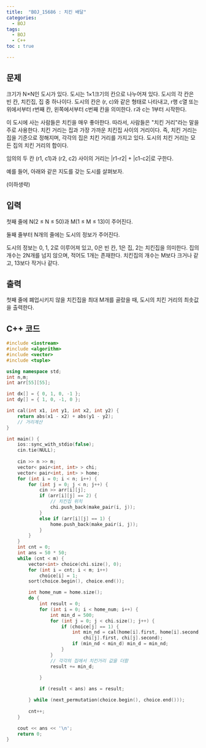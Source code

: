 ```yaml
---
title:  "BOJ_15686 : 치킨 배달"
categories: 
  - BOJ
tags:
  - BOJ
  - C++
toc : true

---
```



## 문제

크기가 N×N인 도시가 있다. 도시는 1×1크기의 칸으로 나누어져 있다. 도시의 각 칸은 빈 칸, 치킨집, 집 중 하나이다. 도시의 칸은 (r, c)와 같은 형태로 나타내고, r행 c열 또는 위에서부터 r번째 칸, 왼쪽에서부터 c번째 칸을 의미한다. r과 c는 1부터 시작한다.

이 도시에 사는 사람들은 치킨을 매우 좋아한다. 따라서, 사람들은 "치킨 거리"라는 말을 주로 사용한다. 치킨 거리는 집과 가장 가까운 치킨집 사이의 거리이다. 즉, 치킨 거리는 집을 기준으로 정해지며, 각각의 집은 치킨 거리를 가지고 있다. 도시의 치킨 거리는 모든 집의 치킨 거리의 합이다.

임의의 두 칸 (r1, c1)과 (r2, c2) 사이의 거리는 |r1-r2| + |c1-c2|로 구한다.

예를 들어, 아래와 같은 지도를 갖는 도시를 살펴보자.

(이하생략)


## 입력

첫째 줄에 N(2 ≤ N ≤ 50)과 M(1 ≤ M ≤ 13)이 주어진다.

둘째 줄부터 N개의 줄에는 도시의 정보가 주어진다.

도시의 정보는 0, 1, 2로 이루어져 있고, 0은 빈 칸, 1은 집, 2는 치킨집을 의미한다. 집의 개수는 2N개를 넘지 않으며, 적어도 1개는 존재한다. 치킨집의 개수는 M보다 크거나 같고, 13보다 작거나 같다.



## 출력

첫째 줄에 폐업시키지 않을 치킨집을 최대 M개를 골랐을 때, 도시의 치킨 거리의 최솟값을 출력한다.

## C++ 코드
```c++
#include <iostream>
#include <algorithm>
#include <vector>
#include <tuple>

using namespace std;
int n,m;
int arr[55][55];

int dx[] = { 0, 1, 0, -1 };
int dy[] = { 1, 0, -1, 0 };

int cal(int x1, int y1, int x2, int y2) {
	return abs(x1 - x2) + abs(y1 - y2);
	// 거리계산
}

int main() {
	ios::sync_with_stdio(false);
	cin.tie(NULL);
	
	cin >> n >> m;
	vector< pair<int, int> > chi;
	vector< pair<int, int> > home;
	for (int i = 0; i < n; i++) {
		for (int j = 0; j < n; j++) {
			cin >> arr[i][j];
			if (arr[i][j] == 2) {
				// 치킨집 위치
				chi.push_back(make_pair(i, j));
			}
			else if (arr[i][j] == 1) {
				home.push_back(make_pair(i, j));
			}
		}
	}
	int cnt = 0;
	int ans = 50 * 50;
	while (cnt < m) {
		vector<int> choice(chi.size(), 0);
		for (int i = cnt; i < m; i++)
			choice[i] = 1;
		sort(choice.begin(), choice.end());

		int home_num = home.size();
		do {
			int result = 0;
			for (int i = 0; i < home_num; i++) {
				int min_d = 500;
				for (int j = 0; j < chi.size(); j++) {
					if (choice[j] == 1) {
						int min_nd = cal(home[i].first, home[i].second,
							chi[j].first, chi[j].second);
						if (min_nd < min_d) min_d = min_nd;
					}
				}
				// 각각의 집에서 치킨거리 값을 더함
				result += min_d;

			}
			
			if (result < ans) ans = result;

		} while (next_permutation(choice.begin(), choice.end()));
		
		cnt++;
	}

	cout << ans << '\n';
	return 0;
}
```

